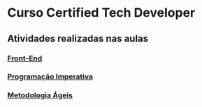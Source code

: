 # Curso Certified Tech Developer

## Atividades realizadas nas aulas

### [Front-End](https://github.com/andersonsilva8609/ctd/tree/main/front-end)

### [Programação Imperativa](https://github.com/andersonsilva8609/ctd/tree/main/progra-imperativa)

### [Metodologia Ágeis](https://github.com/andersonsilva8609/ctd/tree/main/metodologia-ageis)
